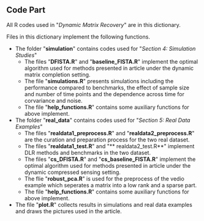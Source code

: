 ## Code Part

All R codes used in "*Dynamic Matrix Recovery*" are in this dictionary.

Files in this dictionary implement the following functions. 
- The folder "**simulation**" contains codes used for "*Section 4: Simulation Studies*"
    - The files "**DFISTA.R**" and "**baseline_FISTA.R**" implement the optimal algorithm used for methods presented in article under the dynamic matrix completion setting.
    - The file "**simulations.R**" presents simulations including the performance compared to benchmarks, the effect of sample size and number of time points and the dependence across time for corvariance and noise.
    - The file "**help_functions.R**" contains some auxiliary functions for above implement.
- The folder "**real_data**" contains codes used for "*Section 5: Real Data Examples*"
    - The files "**realdata1_preprocess.R**" and "**realdata2_preprocess.R**" are the curation and preparation process for the two real dataset.
    - The files "**realdata1_test.R**" and "** realdata2_test.R**" implement DLR methods and benchmarks in the two dataset.
    - The files "**cs_DFISTA.R**" and "**cs_baseline_FISTA.R**" implement the optimal algorithm used for methods presented in article under the dynamic compressed sensing setting.
    - The flie "**robust_pca.R**" is used for the preprocess of the vedio example which seperates a matrix into a low rank and a sparse part.
    - The file "**help_functions.R**" contains some auxiliary functions for above implement.
- The file "**plot.R**" collects results in simulations and real data examples and draws the pictures used in the article.
